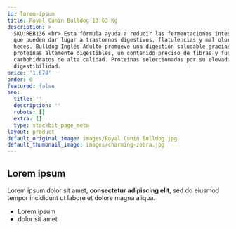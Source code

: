 ```yaml
---
id: lorem-ipsum
title: Royal Canin Bulldog 13.63 Kg
description: >-
  SKU:RBB136 <br> Esta fórmula ayuda a reducir las fermentaciones intestinales
  que pueden dar lugar a trastornos digestivos, flatulencias y mal olor de las
  heces. Bulldog Inglés Adulto promueve una digestión saludable gracias a
  proteínas altamente digestibles, un contenido preciso de fibras y fuentes de
  carbohidratos de alta calidad. Proteínas seleccionadas por su elevada
  digestibilidad.
price: '1,670'
order: 0
featured: false
seo:
  title: ''
  description: ''
  robots: []
  extra: []
  type: stackbit_page_meta
layout: product
default_original_image: images/Royal Canin Bulldog.jpg
default_thumbnail_image: images/charming-zebra.jpg
---
```

## Lorem ipsum

Lorem ipsum dolor sit amet, **consectetur adipiscing elit**, sed do eiusmod tempor incididunt ut labore et dolore magna aliqua.

- Lorem ipsum
- dolor sit amet
